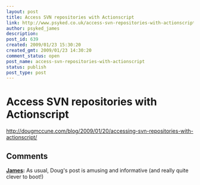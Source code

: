 ```yaml
---
layout: post
title: Access SVN repositories with Actionscript
link: http://www.psyked.co.uk/access-svn-repositories-with-actionscript/
author: psyked_james
description: 
post_id: 639
created: 2009/01/23 15:30:20
created_gmt: 2009/01/23 14:30:20
comment_status: open
post_name: access-svn-repositories-with-actionscript
status: publish
post_type: post
---
```


# Access SVN repositories with Actionscript

<http://dougmccune.com/blog/2009/01/20/accessing-svn-repositories-with-actionscript/>

## Comments

**[James](#529 "2009-01-23 00:03:55"):** As usual, Doug's post is amusing and informative (and really quite clever to boot!)

